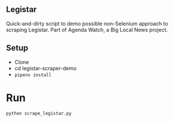 
## Legistar

Quick-and-dirty script to demo possible non-Selenium approach
to scraping Legistar. Part of Agenda Watch, a Big Local News project.

## Setup

* Clone
* cd legistar-scraper-demo
* `pipenv install`

# Run

```
python scrape_legistar.py
```
